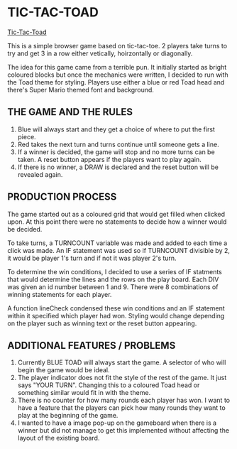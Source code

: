 # TIC-TAC-TOAD

[Tic-Tac-Toad](https://tuckered.github.io/Tic-Tac-Toad/)

This is a simple browser game based on tic-tac-toe. 2 players take turns to try and get 3 in a row either vetically, hoirzontally or diagonally. 


The idea for this game came from a terrible pun. It initially started as bright coloured blocks but once the mechanics were written, I decided to run with the Toad theme for styling. Players use either a blue or red Toad head and there's Super Mario themed font and background. 


## THE GAME AND THE RULES
1. Blue will always start and they get a choice of where to put the first piece. 
2. Red takes the next turn and turns continue until someone gets a line.
3. If a winner is decided, the game will stop and no more turns can be taken. A reset button appears if the players want to play again. 
4. If there is no winner, a DRAW is declared and the reset button will be revealed again. 


## PRODUCTION PROCESS
The game started out as a coloured grid that would get filled when clicked upon. At this point there were no statements to decide how a winner would be decided. 

To take turns, a TURNCOUNT variable was made and added to each time a click was made. An IF statement was used so if TURNCOUNT divisible by 2, it would be player 1's turn and if not it was player 2's turn. 

To determine the win conditions, I decided to use a series of IF statments that would determine the lines and the rows on the play board. Each DIV was given an id number between 1 and 9. There were 8 combinations of winning statements for each player. 

A function lineCheck condensed these win conditions and an IF statement within it specified which player had won. Styling would change depending on the player such as winning text or the reset button appearing. 

## ADDITIONAL FEATURES / PROBLEMS
1. Currently BLUE TOAD will always start the game. A selector of who will begin the game would be ideal. 
2. The player indicator does not fit the style of the rest of the game. It just says "YOUR TURN". Changing this to a coloured Toad head or something similar would fit in with the theme. 
3. There is no counter for how many rounds each player has won. I want to have a feature that the players can pick how many rounds they want to play at the beginning of the game. 
4. I wanted to have a image pop-up on the gameboard when there is a winner but did not manage to get this implemented without affecting the layout of the existing board. 